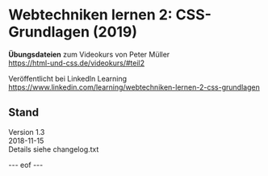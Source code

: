 ﻿# Webtechniken lernen 2: CSS-Grundlagen (2019)

**Übungsdateien** zum Videokurs von Peter Müller     
https://html-und-css.de/videokurs/#teil2

Veröffentlicht bei LinkedIn Learning   
https://www.linkedin.com/learning/webtechniken-lernen-2-css-grundlagen 


## Stand   
Version 1.3       
2018-11-15    
Details siehe changelog.txt    

--- eof --- 
